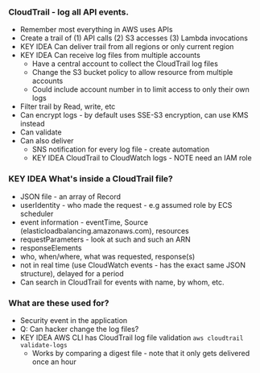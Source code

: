 ### CloudTrail - log all API events.
- Remember most everything in AWS uses APIs
- Create a trail of (1) API calls (2) S3 accesses (3) Lambda invocations
- KEY IDEA Can deliver trail from all regions or only current region
- KEY IDEA Can receive log files from multiple accounts
  - Have a central account to collect the CloudTrail log files
  - Change the S3 bucket policy to allow resource from multiple accounts
  - Could include account number in to limit access to only their own logs
- Filter trail by Read, write, etc
- Can encrypt logs - by default uses SSE-S3 encryption, can use KMS instead
- Can validate
- Can also deliver
  - SNS notification for every log file - create automation
  - KEY IDEA CloudTrail to CloudWatch logs - NOTE need an IAM role

### KEY IDEA What's inside a CloudTrail file?
- JSON file - an array of Record
- userIdentity - who made the request - e.g assumed role by ECS scheduler
- event information - eventTime, Source (elasticloadbalancing.amazonaws.com), resources
- requestParameters - look at such and such an ARN
- responseElements
- who, when/where, what was requested, response(s)
- not in real time (use CloudWatch events - has the exact same JSON structure), delayed for a period
- Can search in CloudTrail for events with name, by whom, etc.

### What are these used for?
- Security event in the application
- Q: Can hacker change the log files?
- KEY IDEA AWS CLI has CloudTrail log file validation `aws cloudtrail validate-logs`
  - Works by comparing a digest file - note that it only gets delivered once an hour
